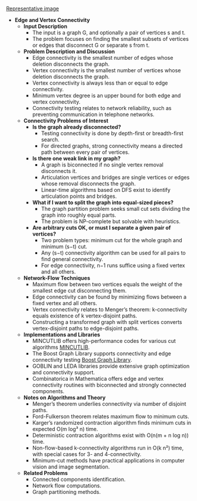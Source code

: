 [Representative image](ADM-ch15-graphs-edge-vertex-connectivity.best.png)

- **Edge and Vertex Connectivity**
  - **Input Description**
    - The input is a graph G, and optionally a pair of vertices s and t.
    - The problem focuses on finding the smallest subsets of vertices or edges that disconnect G or separate s from t.
  - **Problem Description and Discussion**
    - Edge connectivity is the smallest number of edges whose deletion disconnects the graph.
    - Vertex connectivity is the smallest number of vertices whose deletion disconnects the graph.
    - Vertex connectivity is always less than or equal to edge connectivity.
    - Minimum vertex degree is an upper bound for both edge and vertex connectivity.
    - Connectivity testing relates to network reliability, such as preventing communication in telephone networks.
  - **Connectivity Problems of Interest**
    - **Is the graph already disconnected?**
      - Testing connectivity is done by depth-first or breadth-first search.
      - For directed graphs, strong connectivity means a directed path between every pair of vertices.
    - **Is there one weak link in my graph?**
      - A graph is biconnected if no single vertex removal disconnects it.
      - Articulation vertices and bridges are single vertices or edges whose removal disconnects the graph.
      - Linear-time algorithms based on DFS exist to identify articulation points and bridges.
    - **What if I want to split the graph into equal-sized pieces?**
      - The graph partition problem seeks small cut sets dividing the graph into roughly equal parts.
      - The problem is NP-complete but solvable with heuristics.
    - **Are arbitrary cuts OK, or must I separate a given pair of vertices?**
      - Two problem types: minimum cut for the whole graph and minimum (s−t) cut.
      - Any (s−t) connectivity algorithm can be used for all pairs to find general connectivity.
      - For edge connectivity, n−1 runs suffice using a fixed vertex and all others.
  - **Network-Flow Techniques**
    - Maximum flow between two vertices equals the weight of the smallest edge cut disconnecting them.
    - Edge connectivity can be found by minimizing flows between a fixed vertex and all others.
    - Vertex connectivity relates to Menger’s theorem: k-connectivity equals existence of k vertex-disjoint paths.
    - Constructing a transformed graph with split vertices converts vertex-disjoint paths to edge-disjoint paths.
  - **Implementations and Libraries**
    - MINCUTLIB offers high-performance codes for various cut algorithms [MINCUTLIB](http://www.avglab.com/andrew/soft.html).
    - The Boost Graph Library supports connectivity and edge connectivity testing [Boost Graph Library](http://www.boost.org/libs/graph/doc).
    - GOBLIN and LEDA libraries provide extensive graph optimization and connectivity support.
    - Combinatorica in Mathematica offers edge and vertex connectivity routines with biconnected and strongly connected components.
  - **Notes on Algorithms and Theory**
    - Menger’s theorem underlies connectivity via number of disjoint paths.
    - Ford-Fulkerson theorem relates maximum flow to minimum cuts.
    - Karger’s randomized contraction algorithm finds minimum cuts in expected O(m log³ n) time.
    - Deterministic contraction algorithms exist with O(n(m + n log n)) time.
    - Non-flow-based k-connectivity algorithms run in O(k n²) time, with special cases for 3- and 4-connectivity.
    - Minimum-cut methods have practical applications in computer vision and image segmentation.
  - **Related Problems**
    - Connected components identification.
    - Network flow computations.
    - Graph partitioning methods.
